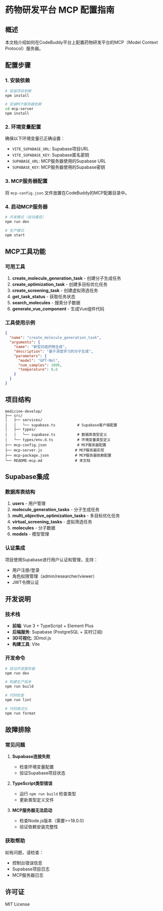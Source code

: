 # 药物研发平台 MCP 配置指南

## 概述

本文档介绍如何在CodeBuddy平台上配置药物研发平台的MCP（Model Context Protocol）服务器。

## 配置步骤

### 1. 安装依赖

```bash
# 安装项目依赖
npm install

# 安装MCP服务器依赖
cd mcp-server
npm install
```

### 2. 环境变量配置

确保以下环境变量已正确设置：

- `VITE_SUPABASE_URL`: Supabase项目URL
- `VITE_SUPABASE_KEY`: Supabase匿名密钥
- `SUPABASE_URL`: MCP服务器使用的Supabase URL
- `SUPABASE_KEY`: MCP服务器使用的Supabase密钥

### 3. MCP服务器配置

将 `mcp-config.json` 文件放置在CodeBuddy的MCP配置目录中。

### 4. 启动MCP服务器

```bash
# 开发模式（自动重启）
npm run dev

# 生产模式
npm start
```

## MCP工具功能

### 可用工具

1. **create_molecule_generation_task** - 创建分子生成任务
2. **create_optimization_task** - 创建多目标优化任务  
3. **create_screening_task** - 创建虚拟筛选任务
4. **get_task_status** - 获取任务状态
5. **search_molecules** - 搜索分子数据
6. **generate_vue_component** - 生成Vue组件代码

### 工具使用示例

```json
{
  "name": "create_molecule_generation_task",
  "arguments": {
    "name": "新型抗癌药物生成",
    "description": "基于深度学习的分子生成",
    "parameters": {
      "model": "GPT-Mol",
      "num_samples": 1000,
      "temperature": 0.8
    }
  }
}
```

## 项目结构

```
medicine-develop/
├── src/
│   ├── services/
│   │   └── supabase.ts          # Supabase客户端配置
│   ├── types/
│   │   └── supabase.ts          # 数据库类型定义
│   └── types/env.d.ts           # 环境变量类型定义
├── mcp-config.json              # MCP服务器配置
├── mcp-server.js               # MCP服务器实现
├── mcp-package.json            # MCP服务器依赖配置
└── README-mcp.md               # 本文档
```

## Supabase集成

### 数据库表结构

1. **users** - 用户管理
2. **molecule_generation_tasks** - 分子生成任务
3. **multi_objective_optimization_tasks** - 多目标优化任务
4. **virtual_screening_tasks** - 虚拟筛选任务
5. **molecules** - 分子数据
6. **models** - 模型管理

### 认证集成

项目使用Supabase进行用户认证和管理，支持：
- 用户注册/登录
- 角色权限管理（admin/researcher/viewer）
- JWT令牌认证

## 开发说明

### 技术栈

- **前端**: Vue 3 + TypeScript + Element Plus
- **后端服务**: Supabase (PostgreSQL + 实时订阅)
- **3D可视化**: 3Dmol.js
- **构建工具**: Vite

### 开发命令

```bash
# 启动开发服务器
npm run dev

# 构建生产版本
npm run build

# 代码检查
npm run lint

# 代码格式化
npm run format
```

## 故障排除

### 常见问题

1. **Supabase连接失败**
   - 检查环境变量配置
   - 验证Supabase项目状态

2. **TypeScript类型错误**
   - 运行 `npm run build` 检查类型
   - 更新类型定义文件

3. **MCP服务器无法启动**
   - 检查Node.js版本（需要>=18.0.0）
   - 验证依赖安装完整性

### 获取帮助

如有问题，请检查：
- 控制台错误信息
- Supabase项目日志
- MCP服务器日志

## 许可证

MIT License